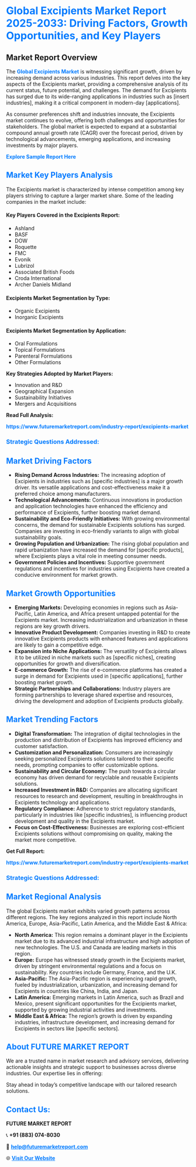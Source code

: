 <h1 style="color: #007BFF;">Global Excipients Market Report 2025-2033: Driving Factors, Growth Opportunities, and Key Players</h1>

<section id="overview">
<h2>Market Report Overview</h2>
<p>The <a href="https://www.futuremarketreport.com/industry-report/excipients-market" style="color: #007BFF; text-decoration: none;"><strong>Global Excipients Market</strong></a> is witnessing significant growth, driven by increasing demand across various industries. This report delves into the key aspects of the Excipients market, providing a comprehensive analysis of its current status, future potential, and challenges. The demand for Excipients has surged due to its wide-ranging applications in industries such as [insert industries], making it a critical component in modern-day [applications].</p>
<p>As consumer preferences shift and industries innovate, the Excipients market continues to evolve, offering both challenges and opportunities for stakeholders. The global market is expected to expand at a substantial compound annual growth rate (CAGR) over the forecast period, driven by technological advancements, emerging applications, and increasing investments by major players.</p>
</section>

<section id="overview">
<p><a href="https://www.futuremarketreport.com/request-sample/reportId=51346" style="color: #007BFF; text-decoration: none;"><strong>Explore Sample Report Here</strong></a></p>
</section>

<section id="key-players">
<h2 style="color: #007BFF;">Market Key Players Analysis</h2>
<p>The Excipients market is characterized by intense competition among key players striving to capture a larger market share. Some of the leading companies in the market include:</p>
<h4>Key Players Covered in the Excipients Report:</h4>
<ul><li>Ashland</li><li>BASF</li><li>DOW</li><li>Roquette</li><li>FMC</li><li>Evonik</li><li>Lubrizol</li><li>Associated British Foods</li><li>Croda International</li><li>Archer Daniels Midland</li></ul>
<h4>Excipients Market Segmentation by Type:</h4>
<ul><li>Organic Excipients</li><li>Inorganic Excipients</li></ul>

<h4>Excipients Market Segmentation by Application:</h4>
<ul><li>Oral Formulations</li><li>Topical Formulations</li><li>Parenteral Formulations</li><li>Other Formulations</li></ul>
<p><strong>Key Strategies Adopted by Market Players:</strong></p>
<ul>
<li>Innovation and R&D</li>
<li>Geographical Expansion</li>
<li>Sustainability Initiatives</li>
<li>Mergers and Acquisitions</li>
</ul>
</section>

<section>
<p><strong>Read Full Analysis: </strong></p><a href="https://www.futuremarketreport.com/industry-report/excipients-market" style="color: #007BFF; text-decoration: none;"><strong>https://www.futuremarketreport.com/industry-report/excipients-market</strong></a>
<h3 style="color: #007BFF;">Strategic Questions Addressed:</h3>
</section>

<section id="driving-factors">
<h2 style="color: #007BFF;">Market Driving Factors</h2>
<ul>
<li><strong>Rising Demand Across Industries:</strong> The increasing adoption of Excipients in industries such as [specific industries] is a major growth driver. Its versatile applications and cost-effectiveness make it a preferred choice among manufacturers.</li>
<li><strong>Technological Advancements:</strong> Continuous innovations in production and application technologies have enhanced the efficiency and performance of Excipients, further boosting market demand.</li>
<li><strong>Sustainability and Eco-Friendly Initiatives:</strong> With growing environmental concerns, the demand for sustainable Excipients solutions has surged. Companies are investing in eco-friendly variants to align with global sustainability goals.</li>
<li><strong>Growing Population and Urbanization:</strong> The rising global population and rapid urbanization have increased the demand for [specific products], where Excipients plays a vital role in meeting consumer needs.</li>
<li><strong>Government Policies and Incentives:</strong> Supportive government regulations and incentives for industries using Excipients have created a conducive environment for market growth.</li>
</ul>
</section>

<section id="growth-opportunities">
<h2 style="color: #007BFF;">Market Growth Opportunities</h2>
<ul>
<li><strong>Emerging Markets:</strong> Developing economies in regions such as Asia-Pacific, Latin America, and Africa present untapped potential for the Excipients market. Increasing industrialization and urbanization in these regions are key growth drivers.</li>
<li><strong>Innovative Product Development:</strong> Companies investing in R&D to create innovative Excipients products with enhanced features and applications are likely to gain a competitive edge.</li>
<li><strong>Expansion into Niche Applications:</strong> The versatility of Excipients allows it to be utilized in niche markets such as [specific niches], creating opportunities for growth and diversification.</li>
<li><strong>E-commerce Growth:</strong> The rise of e-commerce platforms has created a surge in demand for Excipients used in [specific applications], further boosting market growth.</li>
<li><strong>Strategic Partnerships and Collaborations:</strong> Industry players are forming partnerships to leverage shared expertise and resources, driving the development and adoption of Excipients products globally.</li>
</ul>
</section>

<section id="trending-factors">
<h2 style="color: #007BFF;">Market Trending Factors</h2>
<ul>
<li><strong>Digital Transformation:</strong> The integration of digital technologies in the production and distribution of Excipients has improved efficiency and customer satisfaction.</li>
<li><strong>Customization and Personalization:</strong> Consumers are increasingly seeking personalized Excipients solutions tailored to their specific needs, prompting companies to offer customizable options.</li>
<li><strong>Sustainability and Circular Economy:</strong> The push towards a circular economy has driven demand for recyclable and reusable Excipients solutions.</li>
<li><strong>Increased Investment in R&D:</strong> Companies are allocating significant resources to research and development, resulting in breakthroughs in Excipients technology and applications.</li>
<li><strong>Regulatory Compliance:</strong> Adherence to strict regulatory standards, particularly in industries like [specific industries], is influencing product development and quality in the Excipients market.</li>
<li><strong>Focus on Cost-Effectiveness:</strong> Businesses are exploring cost-efficient Excipients solutions without compromising on quality, making the market more competitive.</li>
</ul>
</section>

<section>
<p><strong>Get Full Report: </strong></p><a href="https://www.futuremarketreport.com/industry-report/excipients-market" style="color: #007BFF; text-decoration: none;"><strong>https://www.futuremarketreport.com/industry-report/excipients-market</strong></a>
<h3 style="color: #007BFF;">Strategic Questions Addressed:</h3>
</section>


<section id="regional-analysis">
<h2 style="color: #007BFF;">Market Regional Analysis</h2>
<p>The global Excipients market exhibits varied growth patterns across different regions. The key regions analyzed in this report include North America, Europe, Asia-Pacific, Latin America, and the Middle East & Africa:</p>
<ul>
<li><strong>North America:</strong> This region remains a dominant player in the Excipients market due to its advanced industrial infrastructure and high adoption of new technologies. The U.S. and Canada are leading markets in this region.</li>
<li><strong>Europe:</strong> Europe has witnessed steady growth in the Excipients market, driven by stringent environmental regulations and a focus on sustainability. Key countries include Germany, France, and the U.K.</li>
<li><strong>Asia-Pacific:</strong> The Asia-Pacific region is experiencing rapid growth, fueled by industrialization, urbanization, and increasing demand for Excipients in countries like China, India, and Japan.</li>
<li><strong>Latin America:</strong> Emerging markets in Latin America, such as Brazil and Mexico, present significant opportunities for the Excipients market, supported by growing industrial activities and investments.</li>
<li><strong>Middle East & Africa:</strong> The region’s growth is driven by expanding industries, infrastructure development, and increasing demand for Excipients in sectors like [specific sectors].</li>
</ul>
</section>

<footer>
<h2 style="color: #007BFF;">About FUTURE MARKET REPORT</h2>
<p>We are a trusted name in market research and advisory services, delivering actionable insights and strategic support to businesses across diverse industries. Our expertise lies in offering:</p>

<p>Stay ahead in today’s competitive landscape with our tailored research solutions.</p>

<h2 style="color: #007BFF;">Contact Us:</h2>
<p><strong>FUTURE MARKET REPORT</strong></p>
<p>📞 <strong>+91 (883) 074-8030</strong></p>
<p>📧 <strong><a href="mailto:help@futuremarketreport.com" style="color: #007BFF;">help@futuremarketreport.com</a></strong></p>
<p>🌐 <strong><a href="https://www.futuremarketreport.com/" style="color: #007BFF;">Visit Our Website</a></strong></p>
</footer>